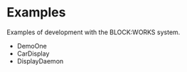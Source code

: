 
Examples
========

Examples of development with the BLOCK:WORKS system.

- DemoOne
- CarDisplay
- DisplayDaemon



